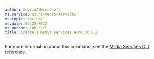 ```yaml
---
author: IngridAtMicrosoft
ms.service: azure-media-services
ms.topic: include
ms.date: 09/28/2022
ms.author: inhenkel
title: Create a media services account CLI
---
```


<!--Create a media services account -->

For more information about this command, see the [Media Services CLI reference](/cli/azure/ams/account?view=azure-cli-latest&preserve-view=true#az-ams-account-create).

